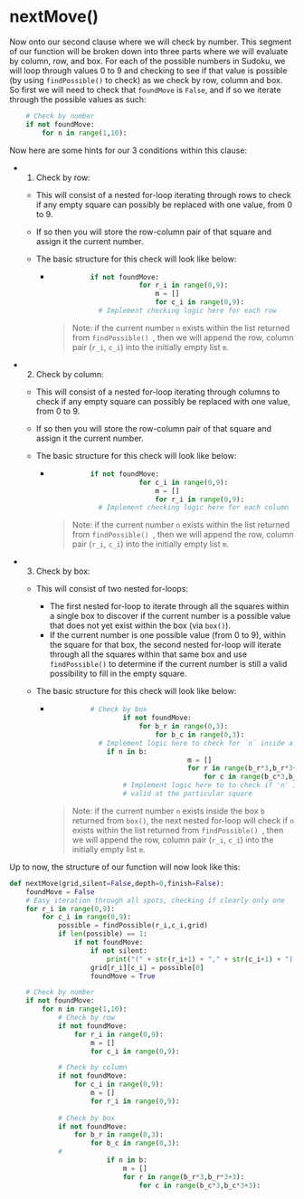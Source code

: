 <!--title={checking by number (row, col, box): nextMove()}-->

<!--badges={Algorithmns:6}-->

<!--concepts{Functions}-->

# nextMove()

Now onto our second clause where we will check by number. This segment of our function will be broken down into three parts where we will evaluate by column, row, and box. For each of the possible numbers in Sudoku, we will loop through values 0 to 9 and checking to see if that value is possible (by using `findPossible()`  to check) as we check by row, column and box. So first we will need to check that `foundMove` is `False`, and if so we iterate through the possible values as such:

```python
	# Check by number
	if not foundMove:
		for n in range(1,10):
```



Now here are some hints for our 3 conditions within this clause:

- 1) Check by row: 

  - This will consist of a nested for-loop iterating through rows to check if any empty square can possibly be replaced with one value, from 0 to 9.

  - If so then you will store the row-column pair of that square and assign it the current number.

  - The basic structure for this check will look like below: 

    - ```python
      			if not foundMove:
            				for r_i in range(0,9):
            					m = []
            					for c_i in range(0,9):
                  # Implement checking logic here for each row
      ```

      > Note: if the current number `n` exists within the list returned from `findPossible() `, then we will append the row, column pair (`r_i`, `c_i`) into the initially empty list `m`.

- 2) Check by column: 

  - This will consist of a nested for-loop iterating through columns to check if any empty square can possibly be replaced with one value, from 0 to 9. 

  - If so then you will store the row-column pair of that square and assign it the current number.

  - The basic structure for this check will look like below:

    - ```python
      			if not foundMove:
            				for c_i in range(0,9):
            					m = []
            					for r_i in range(0,9):
                  # Implement checking logic here for each column
      ```

      > Note: if the current number `n` exists within the list returned from `findPossible() `, then we will append the row, column pair (`r_i`, `c_i`) into the initially empty list `m`.

- 3) Check by box: 

  - This will consist of two nested for-loops: 

    - The first nested for-loop to iterate through all the squares within a single box to discover if the current number is a possible value that does not yet exist within the box (via `box()`).
    - If the current number is one possible value (from 0 to 9), within the square for that box, the second nested for-loop will iterate through all the squares within that same box and use `findPossible()` to determine if the current number is still a valid possibility to fill in the empty square.

  - The basic structure for this check will look like below:

    - ```python
      			# Check by box
            			if not foundMove:
            				for b_r in range(0,3):
            					for b_c in range(0,3):
                  # Implement logic here to check for `n` inside a box
                 	if n in b:
            							m = []
            							for r in range(b_r*3,b_r*3+3):
            								for c in range(b_c*3,b_c*3+3):
                        # Implement logic here to to check if 'n' is 
                        # valid at the particular square 
      ```

      > Note: if the current number `n` exists inside the box `b` returned from `box()`, the next nested for-loop will check if `n` exists within the list returned from `findPossible() `, then we will append the row, column pair (`r_i`, `c_i`) into the initially empty list `m`.





Up to now, the structure of our function will now look like this:

```python
def nextMove(grid,silent=False,depth=0,finish=False):
	foundMove = False
	# Easy iteration through all spots, checking if clearly only one
	for r_i in range(0,9):
		for c_i in range(0,9):
			possible = findPossible(r_i,c_i,grid)
			if len(possible) == 1:
				if not foundMove:
					if not silent:
						print("(" + str(r_i+1) + "," + str(c_i+1) + ") -> " + str(possible[0]) + "  [Only possible]")
					grid[r_i][c_i] = possible[0]
					foundMove = True

	# Check by number
	if not foundMove:
		for n in range(1,10):
			# Check by row
			if not foundMove:
				for r_i in range(0,9):
					m = []
					for c_i in range(0,9):

			# Check by column
			if not foundMove:
				for c_i in range(0,9):
					m = []
					for r_i in range(0,9):
            
			# Check by box
			if not foundMove:
				for b_r in range(0,3):
					for b_c in range(0,3):
            #
						if n in b:
							m = []
							for r in range(b_r*3,b_r*3+3):
								for c in range(b_c*3,b_c*3+3):
```